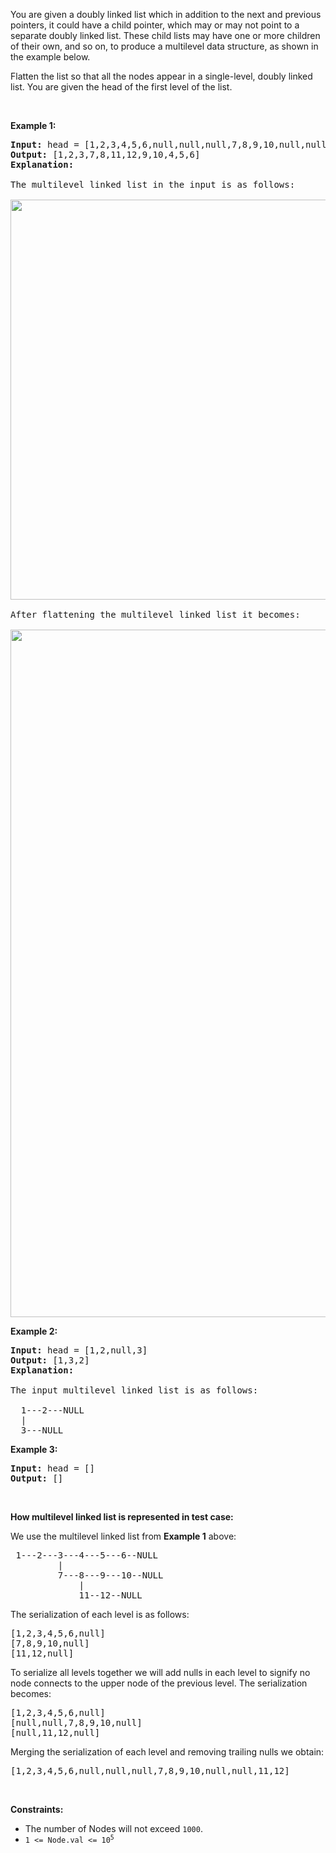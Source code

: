 You are given a doubly linked list which in addition to the next and previous pointers, it could have a child pointer, which may or may not point to a separate doubly linked list. These child lists may have one or more children of their own, and so on, to produce a multilevel data structure, as shown in the example below.

Flatten the list so that all the nodes appear in a single-level, doubly linked list. You are given the head of the first level of the list.

&nbsp;

__Example 1:__

<pre>
<strong>Input:</strong> head = [1,2,3,4,5,6,null,null,null,7,8,9,10,null,null,11,12]
<strong>Output:</strong> [1,2,3,7,8,11,12,9,10,4,5,6]
<strong>Explanation:
</strong>
The multilevel linked list in the input is as follows:

<img src="https://assets.leetcode.com/uploads/2018/10/12/multilevellinkedlist.png" style="width: 640px;"/>

After flattening the multilevel linked list it becomes:

<img src="https://assets.leetcode.com/uploads/2018/10/12/multilevellinkedlistflattened.png" style="width: 1100px;"/>
</pre>

__Example 2:__

<pre>
<strong>Input:</strong> head = [1,2,null,3]
<strong>Output:</strong> [1,3,2]
<strong>Explanation:

</strong>The input multilevel linked list is as follows:

  1---2---NULL
  |
  3---NULL
</pre>

__Example 3:__

<pre>
<strong>Input:</strong> head = []
<strong>Output:</strong> []
</pre>

&nbsp;

__How&nbsp;multilevel linked list is represented in test case:__

We use the&nbsp;multilevel linked list from __Example 1__ above:

<pre>
 1---2---3---4---5---6--NULL
         |
         7---8---9---10--NULL
             |
             11--12--NULL</pre>

The serialization of each level is as follows:

<pre>
[1,2,3,4,5,6,null]
[7,8,9,10,null]
[11,12,null]
</pre>

To serialize all levels together we will add nulls in each level to signify no node connects to the upper node of the previous level. The serialization becomes:

<pre>
[1,2,3,4,5,6,null]
[null,null,7,8,9,10,null]
[null,11,12,null]
</pre>

Merging the serialization of each level and removing trailing nulls we obtain:

<pre>
[1,2,3,4,5,6,null,null,null,7,8,9,10,null,null,11,12]</pre>

&nbsp;

__Constraints:__

*   The number of Nodes will not exceed `` 1000 ``.
*   <code>1 &lt;= Node.val &lt;= 10<sup>5</sup></code>